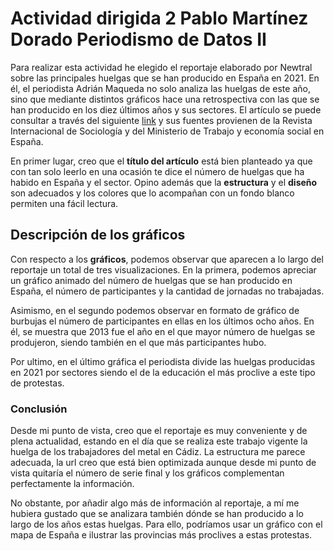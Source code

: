 # Actividad dirigida 2 Pablo Martínez Dorado Periodismo de Datos II 

Para realizar esta actividad he elegido el reportaje elaborado por Newtral sobre las principales huelgas que se han producido en España en 2021. En él, el periodista Adrián Maqueda no solo analiza las huelgas de este año, sino que mediante distintos gráficos hace una retrospectiva con las que se han producido en los diez últimos años y sus sectores. El artículo se puede consultar a través del siguiente [link](https://www.newtral.es/huelgas-espana-sectores-educacion/20211123/) y sus fuentes provienen de la Revista Internacional de Sociología y del Ministerio de Trabajo y economía social en España. 


En primer lugar, creo que el **título del artículo** está bien planteado ya que con tan solo leerlo en una ocasión te dice el número de huelgas que ha habido en España y el sector. Opino además que la **estructura** y el **diseño** son adecuados y los colores que lo acompañan con un fondo blanco permiten una fácil lectura. 

## Descripción de los gráficos 

Con respecto a los **gráficos**, podemos observar que aparecen a lo largo del reportaje un total de tres visualizaciones. En la primera, podemos apreciar un gráfico animado del número de huelgas que se han producido en España, el número de participantes y la cantidad de jornadas no trabajadas. 

Asimismo, en el segundo podemos observar en formato de gráfico de burbujas el número de participantes en ellas en los últimos ocho años. En él, se muestra que 2013 fue el año en el que mayor número de huelgas se produjeron, siendo también en el que más participantes hubo. 

Por ultimo, en el último gráfica el periodista divide las huelgas producidas en 2021 por sectores siendo el de la educación el más proclive a este tipo de protestas. 

### Conclusión 

Desde mi punto de vista, creo que el reportaje es muy conveniente y de plena actualidad, estando en el día que se realiza este trabajo vigente la huelga de los trabajadores del metal en Cádiz. La estructura me parece adecuada, la url creo que está bien optimizada aunque desde mi punto de vista quitaría el número de serie final y los gráficos complementan perfectamente la información. 

No obstante, por añadir algo más de información al reportaje, a mí me hubiera gustado que se analizara también dónde se han producido a lo largo de los años estas huelgas. Para ello, podríamos usar un gráfico con el mapa de España e ilustrar las provincias más proclives a estas protestas. 
